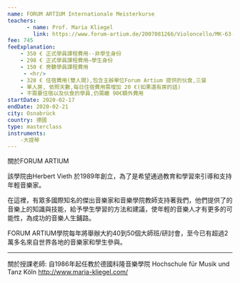 ```yaml
---
name: FORUM ARTIUM Internationale Meisterkurse
teachers:
      - name: Prof. Maria Kliegel
        link: https://www.forum-artium.de/2007081266/Violoncello/MK-63-Maria-Kliegel.html
fee: 745
feeExplanation: 
    - 350 € 正式學員課程費用--非學生身份
    - 298 € 正式學員課程費用—學生身份
    - 150 € 旁聽學員課程費用
     - <hr/>
    - 328 € 住宿費用(雙人間),包含主辦單位Forum Artium 提供的伙食,三餐
    - 單人房, 依照天數,每日住宿費用需增加 20 €(如果還有房的話) 
    - 不需要住宿以及伙食的學員,仍需繳 90€額外費用 
startDate: 2020-02-17
endDate: 2020-02-21
city: Osnabrück
country: 德國
type: masterclass
instruments:
    -大提琴
---
```

關於FORUM ARTIUM


該學院由Herbert Vieth 於1989年創立，為了是希望通過教育和學習來引導和支持年輕音樂家。

在這裡，有眾多國際知名的傑出音樂家和音樂學院教師支持著我們，他們提供了的音樂上的知識與技能，給予學生學習的方法和建議，使年輕的音樂人才有更多的可能性，為成功的音樂人生鋪路。

FORUM ARTIUM學院每年將舉辦大約40到50個大師班/研討會，至今已有超過2萬多名來自世界各地的音樂家和學生參與。

<hr/>


關於授課老師:
自1986年起任教於德國科隆音樂學院 Hochschule für Musik und Tanz Köln
http://www.maria-kliegel.com/

